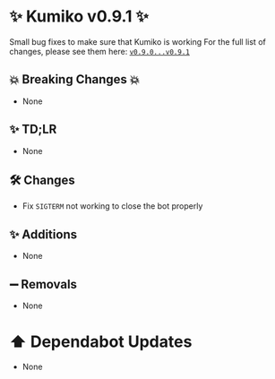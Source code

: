 # ✨ Kumiko v0.9.1 ✨

Small bug fixes to make sure that Kumiko is working
For the full list of changes, please see them here: [`v0.9.0...v0.9.1`](https://github.com/No767/Kumiko/compare/v0.9.0...v0.9.1)


## :boom: Breaking Changes :boom:

- None
## ✨ TD;LR

- None

## 🛠️ Changes

- Fix `SIGTERM` not working to close the bot properly


## ✨ Additions

- None

## ➖ Removals

- None

# ⬆️ Dependabot Updates
- None